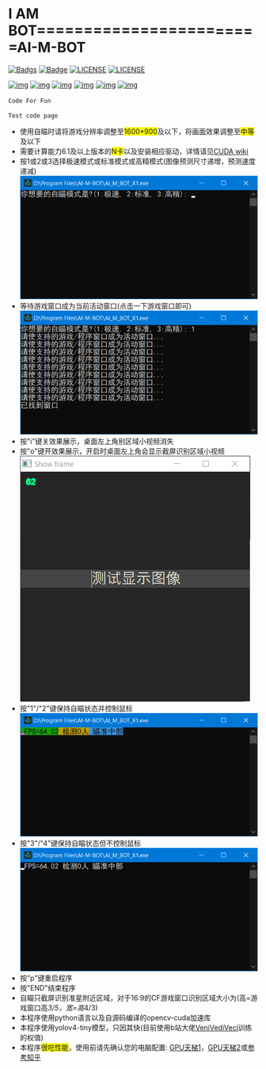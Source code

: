 # I AM BOT========================AI-M-BOT

[![Badgs](https://img.shields.io/badge/链接-996.icu-green)](https://996.icu/#/zh_CN)  [![Badge](https://img.shields.io/badge/link-996.icu-pink)](https://996.icu/#/en_US)  [![LICENSE](https://img.shields.io/badge/许可证-反对996-red)](https://github.com/996icu/996.ICU/blob/master/LICENSE_CN)  [![LICENSE](https://img.shields.io/badge/license-Anti996-blue)](https://github.com/996icu/996.ICU/blob/master/LICENSE)

[![img](https://img.shields.io/github/stars/JiaPai12138/AI-M-BOT?label=点赞)](https://github.com/JiaPai12138/AI-M-BOT)  [![img](https://img.shields.io/github/forks/JiaPai12138/AI-M-BOT?label=克隆)](https://github.com/JiaPai12138/AI-M-BOT)  [![img](https://img.shields.io/github/last-commit/JiaPai12138/AI-M-BOT?label=最近提交)](https://github.com/JiaPai12138/AI-M-BOT)  [![img](https://img.shields.io/github/release/JiaPai12138/AI-M-BOT?label=最新版本)](https://github.com/JiaPai12138/AI-M-BOT/releases)  [![img](https://img.shields.io/github/license/JiaPai12138/AI-M-BOT?label=许可证)](https://github.com/JiaPai12138/AI-M-BOT/blob/main/LICENSE)  [![img](https://img.shields.io/badge/URL-帮助文档-blue)](https://github.com/JiaPai12138/AI-M-BOT/blob/main/使用说明.rtf)

`Code For Fun`
```
Test code page
```

* 使用自瞄时请将游戏分辨率调整至<font style="background: #FFFF00">1600*900</font>及以下，将画面效果调整至<font style="background: #FFFF00">中等</font>及以下
* 需要计算能力6.1及以上版本的<font style="background: #FFFF00">N卡</font>以及安装相应驱动，详情请见[CUDA wiki](https://zh.wikipedia.org/wiki/CUDA)
* 按1或2或3选择极速模式或标准模式或高精模式(图像预测尺寸递增，预测速度递减)![image](PDF_Images/自瞄模式选择.png)
* 等待游戏窗口成为当前活动窗口(点击一下游戏窗口即可)![image](PDF_Images/自瞄等待窗口.png)
* 按"i"键关效果展示，桌面左上角别区域小视频消失
* 按"o"键开效果展示，开启时桌面左上角会显示截屏识别区域小视频![image](PDF_Images/自瞄显示图像.png)
* 按"1"/"2"键保持自瞄状态并控制鼠标![image](PDF_Images/自瞄控制运行.png)
* 按"3"/"4"键保持自瞄状态但不控制鼠标![image](PDF_Images/自瞄待命运行.png)
* 按"p"键重启程序
* 按"END"结束程序
* 自瞄只截屏识别准星附近区域，对于16:9的CF游戏窗口识别区域大小为(高=游戏窗口高*3/5，宽=高*4/3)
* 本程序使用python语言以及自源码编译的opencv-cuda加速库
* 本程序使用yolov4-tiny模型，只因其快(目前使用b站大佬[VeniVediVeci](https://space.bilibili.com/196421117)训练的权值)
* 本程序<font style="background: #FFFF00">很吃性能</font>，使用前请先确认您的电脑配置: [GPU天梯1](http://cdn.malu.me/gpu/)，[GPU天梯2](https://topic.expreview.com/GPU/)或[参考知乎](https://zhuanlan.zhihu.com/p/133845310)
